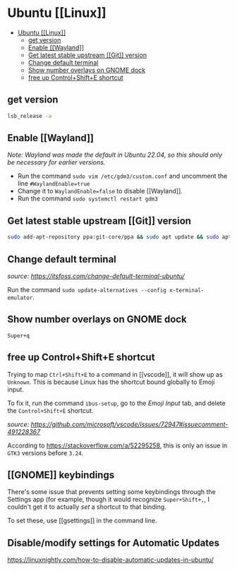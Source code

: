 # Ubuntu [[Linux]]

- [Ubuntu [[Linux]]](#ubuntu-linux)
  - [get version](#get-version)
  - [Enable [[Wayland]]](#enable-wayland)
  - [Get latest stable upstream [[Git]] version](#get-latest-stable-upstream-git-version)
  - [Change default terminal](#change-default-terminal)
  - [Show number overlays on GNOME dock](#show-number-overlays-on-gnome-dock)
  - [free up Control+Shift+E shortcut](#free-up-controlshifte-shortcut)

## get version

```bash
lsb_release -a
```

## Enable [[Wayland]]

_Note: Wayland was made the default in Ubuntu 22.04, so this should only be necessary for earlier versions._

- Run the command `sudo vim /etc/gdm3/custom.conf` and uncomment the line `#WaylandEnable=true`
- Change it to `WaylandEnable=false` to disable [[Wayland]].
- Run the command `sudo systemctl restart gdm3`

## Get latest stable upstream [[Git]] version

```bash
sudo add-apt-repository ppa:git-core/ppa && sudo apt update && sudo apt install git
```

## Change default terminal

_source: <https://itsfoss.com/change-default-terminal-ubuntu/>_

Run the command `sudo update-alternatives --config x-terminal-emulator`.

## Show number overlays on GNOME dock

`Super+q`

## free up Control+Shift+E shortcut

Trying to map `Ctrl+Shift+E` to a command in [[vscode]], it will show up as `Unknown`. This is because Linux has the
shortcut bound globally to Emoji input.

To fix it, run the command `ibus-setup`, go to the _Emoji Input_ tab, and delete the `Control+Shift+E` shortcut.

_source: <https://github.com/microsoft/vscode/issues/72947#issuecomment-491228367>_

According to <https://stackoverflow.com/a/52295258>, this is only an issue in `GTK3` versions before `3.24`.

## [[GNOME]] keybindings

There's some issue that prevents setting some keybindings through the Settings app (for example, though it would
recognize `Super+Shift+,`, I couldn't get it to actually _set_ a shortcut to that binding.

To set these, use [[gsettings]] in the command line.

## Disable/modify settings for Automatic Updates

<https://linuxnightly.com/how-to-disable-automatic-updates-in-ubuntu/>

